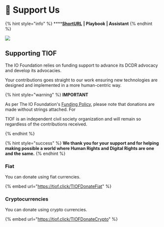 # 🚧 Support Us

{% hint style="info" %}
****[**ShortURL**](https://tiof.click/SupportUs) **| Playbook | Assistant**
{% endhint %}

![](https://www.theiofoundation.org/wp-content/uploads/2020/08/Donate-Logo04-01.png)

## Supporting TIOF

The IO Foundation relies on funding support to advance its DCDR advocacy and develop its advocacies.

Your contributions goes straight to our work ensuring new technologies are designed and implemented in a more human-centric way.

{% hint style="warning" %}
**IMPORTANT**

As per The IO Foundation's  [Funding Policy](https://tiof.click/TIOFPolicyFunding), please note that donations are made without strings attached. For&#x20;

TIOF is an independent civil society organization and will remain so regardless of the contributions received.


{% endhint %}



{% hint style="success" %}
**We thank you for your support and for helping making possible a world where Human Rights and Digital Rights are one and the same.**
{% endhint %}

### Fiat

You can donate using fiat currencies.

{% embed url="https://tiof.click/TIOFDonateFiat" %}

### Cryptocurrencies

You can donate using crypto currencies.

{% embed url="https://tiof.click/TIOFDonateCrypto" %}









